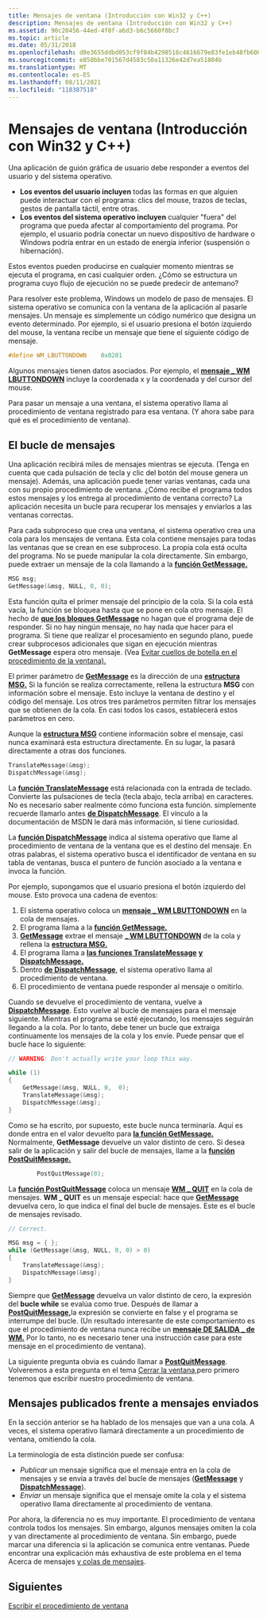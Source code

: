 ```yaml
---
title: Mensajes de ventana (Introducción con Win32 y C++)
description: Mensajes de ventana (Introducción con Win32 y C++)
ms.assetid: 90c20456-44ed-4f0f-a6d3-b6c5660f0bc7
ms.topic: article
ms.date: 05/31/2018
ms.openlocfilehash: d0e3655ddbd053cf9f84b4298518c4616679e83fe1eb48fb60011e865ca8a605
ms.sourcegitcommit: e858bbe701567d4583c50a11326e42d7ea51804b
ms.translationtype: MT
ms.contentlocale: es-ES
ms.lasthandoff: 08/11/2021
ms.locfileid: "118387518"
---
```

# <a name="window-messages-get-started-with-win32-and-c"></a>Mensajes de ventana (Introducción con Win32 y C++)

Una aplicación de guión gráfica de usuario debe responder a eventos del usuario y del sistema operativo.

- **Los eventos del usuario incluyen** todas las formas en que alguien puede interactuar con el programa: clics del mouse, trazos de teclas, gestos de pantalla táctil, entre otras.
- **Los eventos del sistema operativo incluyen** cualquier "fuera" del programa que pueda afectar al comportamiento del programa. Por ejemplo, el usuario podría conectar un nuevo dispositivo de hardware o Windows podría entrar en un estado de energía inferior (suspensión o hibernación).

Estos eventos pueden producirse en cualquier momento mientras se ejecuta el programa, en casi cualquier orden. ¿Cómo se estructura un programa cuyo flujo de ejecución no se puede predecir de antemano?

Para resolver este problema, Windows un modelo de paso de mensajes. El sistema operativo se comunica con la ventana de la aplicación al pasarle mensajes. Un mensaje es simplemente un código numérico que designa un evento determinado. Por ejemplo, si el usuario presiona el botón izquierdo del mouse, la ventana recibe un mensaje que tiene el siguiente código de mensaje.

```C++
#define WM_LBUTTONDOWN    0x0201
```

Algunos mensajes tienen datos asociados. Por ejemplo, el [**mensaje \_ WM LBUTTONDOWN**](/windows/desktop/inputdev/wm-lbuttondown) incluye la coordenada x y la coordenada y del cursor del mouse.

Para pasar un mensaje a una ventana, el sistema operativo llama al procedimiento de ventana registrado para esa ventana. (Y ahora sabe para qué es el procedimiento de ventana).

## <a name="the-message-loop"></a>El bucle de mensajes

Una aplicación recibirá miles de mensajes mientras se ejecuta. (Tenga en cuenta que cada pulsación de tecla y clic del botón del mouse genera un mensaje). Además, una aplicación puede tener varias ventanas, cada una con su propio procedimiento de ventana. ¿Cómo recibe el programa todos estos mensajes y los entrega al procedimiento de ventana correcto? La aplicación necesita un bucle para recuperar los mensajes y enviarlos a las ventanas correctas.

Para cada subproceso que crea una ventana, el sistema operativo crea una cola para los mensajes de ventana. Esta cola contiene mensajes para todas las ventanas que se crean en ese subproceso. La propia cola está oculta del programa. No se puede manipular la cola directamente. Sin embargo, puede extraer un mensaje de la cola llamando a la [**función GetMessage.**](/windows/desktop/api/winuser/nf-winuser-getmessage)

```C++
MSG msg;
GetMessage(&msg, NULL, 0, 0);
```

Esta función quita el primer mensaje del principio de la cola. Si la cola está vacía, la función se bloquea hasta que se pone en cola otro mensaje. El hecho de [**que los bloques GetMessage**](/windows/desktop/api/winuser/nf-winuser-getmessage) no hagan que el programa deje de responder. Si no hay ningún mensaje, no hay nada que hacer para el programa. Si tiene que realizar el procesamiento en segundo plano, puede crear subprocesos adicionales que sigan en ejecución mientras **GetMessage** espera otro mensaje. (Vea [Evitar cuellos de botella en el procedimiento de la ventana).](writing-the-window-procedure.md)

El primer parámetro de [**GetMessage**](/windows/desktop/api/winuser/nf-winuser-getmessage) es la dirección de una [**estructura MSG.**](/windows/win32/api/winuser/ns-winuser-msg) Si la función se realiza correctamente, rellena la estructura **MSG** con información sobre el mensaje. Esto incluye la ventana de destino y el código del mensaje. Los otros tres parámetros permiten filtrar los mensajes que se obtienen de la cola. En casi todos los casos, establecerá estos parámetros en cero.

Aunque la [**estructura MSG**](/windows/win32/api/winuser/ns-winuser-msg) contiene información sobre el mensaje, casi nunca examinará esta estructura directamente. En su lugar, la pasará directamente a otras dos funciones.

```C++
TranslateMessage(&msg); 
DispatchMessage(&msg);
```

La [**función TranslateMessage**](/windows/desktop/api/winuser/nf-winuser-translatemessage) está relacionada con la entrada de teclado. Convierte las pulsaciones de tecla (tecla abajo, tecla arriba) en caracteres. No es necesario saber realmente cómo funciona esta función. simplemente recuerde llamarlo antes [**de DispatchMessage**](/windows/desktop/api/winuser/nf-winuser-dispatchmessage). El vínculo a la documentación de MSDN le dará más información, si tiene curiosidad.

La [**función DispatchMessage**](/windows/desktop/api/winuser/nf-winuser-dispatchmessage) indica al sistema operativo que llame al procedimiento de ventana de la ventana que es el destino del mensaje. En otras palabras, el sistema operativo busca el identificador de ventana en su tabla de ventanas, busca el puntero de función asociado a la ventana e invoca la función.

Por ejemplo, supongamos que el usuario presiona el botón izquierdo del mouse. Esto provoca una cadena de eventos:

1. El sistema operativo coloca un [**mensaje \_ WM LBUTTONDOWN**](/windows/desktop/inputdev/wm-lbuttondown) en la cola de mensajes.
2. El programa llama a la [**función GetMessage.**](/windows/desktop/api/winuser/nf-winuser-getmessage)
3. [**GetMessage**](/windows/desktop/api/winuser/nf-winuser-getmessage) extrae el mensaje [**\_ WM LBUTTONDOWN**](/windows/desktop/inputdev/wm-lbuttondown) de la cola y rellena la [**estructura MSG.**](/windows/win32/api/winuser/ns-winuser-msg)
4. El programa llama a [**las funciones TranslateMessage**](/windows/desktop/api/winuser/nf-winuser-translatemessage) [**y DispatchMessage.**](/windows/desktop/api/winuser/nf-winuser-dispatchmessage)
5. Dentro [**de DispatchMessage**](/windows/desktop/api/winuser/nf-winuser-dispatchmessage), el sistema operativo llama al procedimiento de ventana.
6. El procedimiento de ventana puede responder al mensaje o omitirlo.

Cuando se devuelve el procedimiento de ventana, vuelve a [**DispatchMessage**](/windows/desktop/api/winuser/nf-winuser-dispatchmessage). Esto vuelve al bucle de mensajes para el mensaje siguiente. Mientras el programa se esté ejecutando, los mensajes seguirán llegando a la cola. Por lo tanto, debe tener un bucle que extraiga continuamente los mensajes de la cola y los envíe. Puede pensar que el bucle hace lo siguiente:

```C++
// WARNING: Don't actually write your loop this way.

while (1)      
{
    GetMessage(&msg, NULL, 0,  0);
    TranslateMessage(&msg); 
    DispatchMessage(&msg);
}
```

Como se ha escrito, por supuesto, este bucle nunca terminaría. Aquí es donde entra en el valor devuelto para [**la función GetMessage.**](/windows/desktop/api/winuser/nf-winuser-getmessage) Normalmente, **GetMessage** devuelve un valor distinto de cero. Si desea salir de la aplicación y salir del bucle de mensajes, llame a la [**función PostQuitMessage.**](/windows/desktop/api/winuser/nf-winuser-postquitmessage)

```C++
        PostQuitMessage(0);
```

La [**función PostQuitMessage**](/windows/desktop/api/winuser/nf-winuser-postquitmessage) coloca un mensaje [**WM \_ QUIT**](/windows/desktop/winmsg/wm-quit) en la cola de mensajes. **WM \_ QUIT** es un mensaje especial: hace que [**GetMessage**](/windows/desktop/api/winuser/nf-winuser-getmessage) devuelva cero, lo que indica el final del bucle de mensajes. Este es el bucle de mensajes revisado.

```C++
// Correct.

MSG msg = { };
while (GetMessage(&msg, NULL, 0, 0) > 0)
{
    TranslateMessage(&msg);
    DispatchMessage(&msg);
}
```

Siempre que [**GetMessage**](/windows/desktop/api/winuser/nf-winuser-getmessage) devuelva un valor distinto de cero, la expresión del **bucle while** se evalúa como true. Después de llamar a [**PostQuitMessage,**](/windows/desktop/api/winuser/nf-winuser-postquitmessage)la expresión se convierte en false y el programa se interrumpe del bucle. (Un resultado interesante de este comportamiento es que el procedimiento de ventana nunca recibe un [**mensaje DE SALIDA \_ de WM.**](/windows/desktop/winmsg/wm-quit) Por lo tanto, no es necesario tener una instrucción case para este mensaje en el procedimiento de ventana).

La siguiente pregunta obvia es cuándo llamar a [**PostQuitMessage**](/windows/desktop/api/winuser/nf-winuser-postquitmessage). Volveremos a esta pregunta en el tema [Cerrar la ventana,](closing-the-window.md)pero primero tenemos que escribir nuestro procedimiento de ventana.

## <a name="posted-messages-versus-sent-messages"></a>Mensajes publicados frente a mensajes enviados

En la sección anterior se ha hablado de los mensajes que van a una cola. A veces, el sistema operativo llamará directamente a un procedimiento de ventana, omitiendo la cola.

La terminología de esta distinción puede ser confusa:

-   *Publicar* un mensaje significa que el mensaje entra en la cola de mensajes y se envía a través del bucle de mensajes ([**GetMessage**](/windows/desktop/api/winuser/nf-winuser-getmessage) y [**DispatchMessage**](/windows/desktop/api/winuser/nf-winuser-dispatchmessage)).
-   *Enviar* un mensaje significa que el mensaje omite la cola y el sistema operativo llama directamente al procedimiento de ventana.

Por ahora, la diferencia no es muy importante. El procedimiento de ventana controla todos los mensajes. Sin embargo, algunos mensajes omiten la cola y van directamente al procedimiento de ventana. Sin embargo, puede marcar una diferencia si la aplicación se comunica entre ventanas. Puede encontrar una explicación más exhaustiva de este problema en el tema Acerca de mensajes [y colas de mensajes](/windows/desktop/winmsg/about-messages-and-message-queues).

## <a name="next"></a>Siguientes

[Escribir el procedimiento de ventana](writing-the-window-procedure.md)
